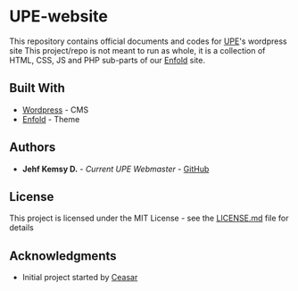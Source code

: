 # UPE-website
This repository contains official documents and codes for [UPE](upe.cs.fiu.edu)'s wordpress site
This project/repo is not meant to run as whole, it is a collection of HTML, CSS, JS and PHP sub-parts of our [Enfold](https://kriesi.at/documentation/enfold/) site.

## Built With

* [Wordpress](https://codex.wordpress.org/) - CMS
* [Enfold](https://kriesi.at/documentation/enfold/) - Theme

## Authors

* **Jehf Kemsy D.** - *Current UPE Webmaster* - [GitHub](https://github.com/jehfkemsy)

## License

This project is licensed under the MIT License - see the [LICENSE.md](LICENSE.md) file for details

## Acknowledgments

* Initial project started by [Ceasar](https://github.com/cesarvgp)

